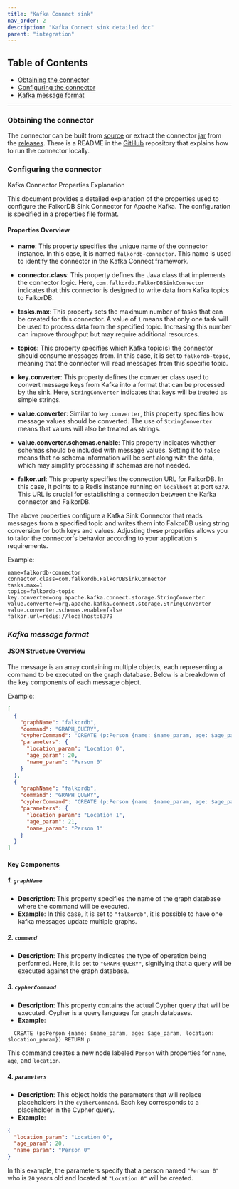 ```yaml
---
title: "Kafka Connect sink"
nav_order: 2
description: "Kafka Connect sink detailed doc"
parent: "integration"
---
```


## Table of Contents

- [Obtaining the connector](#obtaining-the-connector)
- [Configuring the connector](#configuring-the-connector)
- [Kafka message format](#kafka-message-format)
---

### **Obtaining the connector**

The connector can be built from [source](https://github.com/FalkorDB/falkordb-kafka-connect) or extract the
connector [jar](https://github.com/FalkorDB/falkordb-kafka-connect/releases/download/v1.0.0/falkordb-kafka-connect-uber.jar)
from the [releases](https://github.com/FalkorDB/falkordb-kafka-connect/releases). There is a README in
the [GitHub](https://github.com/FalkorDB/falkordb-kafka-connect?tab=readme-ov-file#how-to-run-the-example) repository
that explains how to run the connector locally.

### **Configuring the connector**

Kafka Connector Properties Explanation

This document provides a detailed explanation of the properties used to configure the FalkorDB Sink Connector for Apache
Kafka. The configuration is specified in a properties file format.

#### Properties Overview

- **name**: This property specifies the unique name of the connector instance. In this case, it is named
  `falkordb-connector`. This name is used to identify the connector in the Kafka Connect framework.

- **connector.class**: This property defines the Java class that implements the connector logic. Here,
  `com.falkordb.FalkorDBSinkConnector` indicates that this connector is designed to write data from Kafka topics to
  FalkorDB.

- **tasks.max**: This property sets the maximum number of tasks that can be created for this connector. A value of `1`
  means that only one task will be used to process data from the specified topic. Increasing this number can improve
  throughput but may require additional resources.

- **topics**: This property specifies which Kafka topic(s) the connector should consume messages from. In this case, it
  is set to `falkordb-topic`, meaning that the connector will read messages from this specific topic.

- **key.converter**: This property defines the converter class used to convert message keys from Kafka into a format
  that can be processed by the sink. Here, `StringConverter` indicates that keys will be treated as simple strings.

- **value.converter**: Similar to `key.converter`, this property specifies how message values should be converted. The
  use of `StringConverter` means that values will also be treated as strings.

- **value.converter.schemas.enable**: This property indicates whether schemas should be included with message values.
  Setting it to `false` means that no schema information will be sent along with the data, which may simplify processing
  if schemas are not needed.

- **falkor.url**: This property specifies the connection URL for FalkorDB. In this case, it points to a Redis instance
  running on `localhost` at port `6379`. This URL is crucial for establishing a connection between the Kafka connector
  and FalkorDB.

The above properties configure a Kafka Sink Connector that reads messages from a specified topic and writes them into
FalkorDB using string conversion for both keys and values. Adjusting these properties allows you to tailor the
connector's behavior according to your application's requirements.

Example:

  ```properties
name=falkordb-connector
connector.class=com.falkordb.FalkorDBSinkConnector
tasks.max=1
topics=falkordb-topic
key.converter=org.apache.kafka.connect.storage.StringConverter
value.converter=org.apache.kafka.connect.storage.StringConverter
value.converter.schemas.enable=false
falkor.url=redis://localhost:6379
  ```

### *Kafka message format*

#### JSON Structure Overview

The message is an array containing multiple objects, each representing a command to be executed on the graph database.
Below is a breakdown of the key components of each message object.

Example:

```json
[
  {
    "graphName": "falkordb",
    "command": "GRAPH_QUERY",
    "cypherCommand": "CREATE (p:Person {name: $name_param, age: $age_param, location: $location_param}) RETURN p",
    "parameters": {
      "location_param": "Location 0",
      "age_param": 20,
      "name_param": "Person 0"
    }
  },
  {
    "graphName": "falkordb",
    "command": "GRAPH_QUERY",
    "cypherCommand": "CREATE (p:Person {name: $name_param, age: $age_param, location: $location_param}) RETURN p",
    "parameters": {
      "location_param": "Location 1",
      "age_param": 21,
      "name_param": "Person 1"
    }
  }
]

```

#### Key Components

##### 1. `graphName`

- **Description**: This property specifies the name of the graph database where the command will be executed.
- **Example**: In this case, it is set to `"falkordb"`, it is possible to have one kafka messages update multiple graphs.

##### 2. `command`

- **Description**: This property indicates the type of operation being performed. Here, it is set to `"GRAPH_QUERY"`,
  signifying that a query will be executed against the graph database.

##### 3. `cypherCommand`

- **Description**: This property contains the actual Cypher query that will be executed. Cypher is a query language for
  graph databases.
- **Example**:

 ```cypher
   CREATE (p:Person {name: $name_param, age: $age_param, location: $location_param}) RETURN p
 ```

This command creates a new node labeled `Person` with properties for `name`, `age`, and `location`.

##### 4. `parameters`

- **Description**: This object holds the parameters that will replace placeholders in the `cypherCommand`. Each key
  corresponds to a placeholder in the Cypher query.
- **Example**:

```json
{
  "location_param": "Location 0",
  "age_param": 20,
  "name_param": "Person 0"
}
```

In this example, the parameters specify that a person named `"Person 0"` who is `20` years old and located at
`"Location 0"` will be created.

